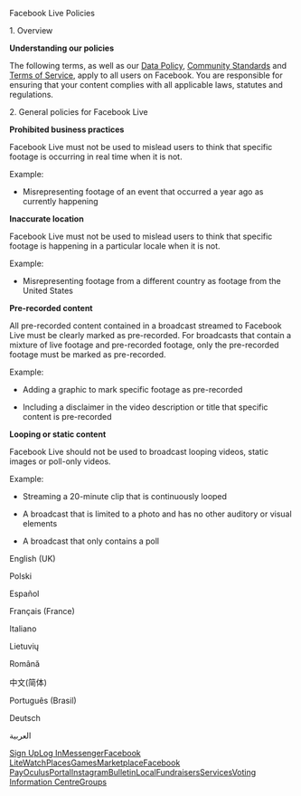 Facebook Live Policies

1\. Overview

**Understanding our policies**

The following terms, as well as our [Data Policy](https://www.facebook.com/about/privacy/), [Community Standards](https://www.facebook.com/communitystandards/) and [Terms of Service](https://www.facebook.com/legal/terms), apply to all users on Facebook. You are responsible for ensuring that your content complies with all applicable laws, statutes and regulations.

2\. General policies for Facebook Live

**Prohibited business practices**

Facebook Live must not be used to mislead users to think that specific footage is occurring in real time when it is not.

Example:

*   Misrepresenting footage of an event that occurred a year ago as currently happening

**Inaccurate location**

Facebook Live must not be used to mislead users to think that specific footage is happening in a particular locale when it is not.

Example:

*   Misrepresenting footage from a different country as footage from the United States

**Pre-recorded content**

All pre-recorded content contained in a broadcast streamed to Facebook Live must be clearly marked as pre-recorded. For broadcasts that contain a mixture of live footage and pre-recorded footage, only the pre-recorded footage must be marked as pre-recorded.

Example:

*   Adding a graphic to mark specific footage as pre-recorded

*   Including a disclaimer in the video description or title that specific content is pre-recorded

**Looping or static content**

Facebook Live should not be used to broadcast looping videos, static images or poll-only videos.

Example:

*   Streaming a 20-minute clip that is continuously looped

*   A broadcast that is limited to a photo and has no other auditory or visual elements

*   A broadcast that only contains a poll

English (UK)

Polski

Español

Français (France)

Italiano

Lietuvių

Română

中文(简体)

Português (Brasil)

Deutsch

العربية

[Sign Up](https://www.facebook.com/reg/)[Log In](https://www.facebook.com/login/)[Messenger](https://l.facebook.com/l.php?u=https%3A%2F%2Fmessenger.com%2F&h=AT2hh59ptBjYHp9zdUb6gw-_I5Q831PQ-8zkdvnAJS69Jvl0_g4-KGNm9Icos93-swqoqtlLYcR0ekT31riMDsFtLNGiar9M7MFyzaNogYUiG0z6Hwh3xBSy9J42rcTtKeQfC0Ngth8Za0JdZKxrLRdPG16u7Boe_A3TwQ)[Facebook Lite](https://www.facebook.com/lite/)[Watch](https://en-gb.facebook.com/watch/)[Places](https://www.facebook.com/places/)[Games](https://www.facebook.com/games/)[Marketplace](https://www.facebook.com/marketplace/)[Facebook Pay](https://pay.facebook.com/)[Oculus](https://l.facebook.com/l.php?u=https%3A%2F%2Fwww.oculus.com%2F&h=AT2hh59ptBjYHp9zdUb6gw-_I5Q831PQ-8zkdvnAJS69Jvl0_g4-KGNm9Icos93-swqoqtlLYcR0ekT31riMDsFtLNGiar9M7MFyzaNogYUiG0z6Hwh3xBSy9J42rcTtKeQfC0Ngth8Za0JdZKxrLRdPG16u7Boe_A3TwQ)[Portal](https://portal.facebook.com/)[Instagram](https://l.facebook.com/l.php?u=https%3A%2F%2Fwww.instagram.com%2F&h=AT2hh59ptBjYHp9zdUb6gw-_I5Q831PQ-8zkdvnAJS69Jvl0_g4-KGNm9Icos93-swqoqtlLYcR0ekT31riMDsFtLNGiar9M7MFyzaNogYUiG0z6Hwh3xBSy9J42rcTtKeQfC0Ngth8Za0JdZKxrLRdPG16u7Boe_A3TwQ)[Bulletin](https://www.bulletin.com/)[Local](https://www.facebook.com/local/lists/245019872666104/)[Fundraisers](https://www.facebook.com/fundraisers/)[Services](https://www.facebook.com/biz/directory/)[Voting Information Centre](https://www.facebook.com/votinginformationcenter/?entry_point=c2l0ZQ%3D%3D)[Groups](https://www.facebook.com/groups/explore/)